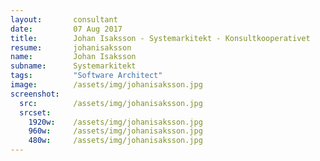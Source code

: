 ```yaml
---
layout:       consultant
date:         07 Aug 2017
title:        Johan Isaksson - Systemarkitekt - Konsultkooperativet
resume:       johanisaksson
name:         Johan Isaksson
subname:      Systemarkitekt
tags:         "Software Architect"
image:        /assets/img/johanisaksson.jpg
screenshot:
  src:        /assets/img/johanisaksson.jpg
  srcset:
    1920w:    /assets/img/johanisaksson.jpg
    960w:     /assets/img/johanisaksson.jpg
    480w:     /assets/img/johanisaksson.jpg
---
```

